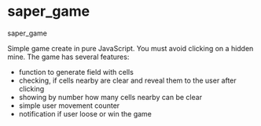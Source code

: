 # saper_game

saper_game

Simple game create in pure JavaScript. You must avoid clicking on a hidden mine. 
The game has several features:

- function to generate field with cells
- checking, if cells nearby are clear and reveal them to the user after clicking
- showing by number how many cells nearby can be clear
- simple user movement counter
- notification if user loose or win the game

